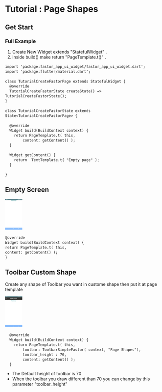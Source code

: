 # Tutorial : Page Shapes

## Get Start 
### Full Example
1. Create New Widget extends "StatefulWidget" .
2. inside build() make return "PageTemplate.t()" .

```
import 'package:fastor_app_ui_widget/fastor_app_ui_widget.dart';
import 'package:flutter/material.dart';

class TutorialCreateFastorPage extends StatefulWidget {
  @override
  TutorialCreateFastorState createState() => TutorialCreateFastorState();
}

class TutorialCreateFastorState extends State<TutorialCreateFastorPage> {
  
  @override
  Widget build(BuildContext context) {
    return PageTemplate.t( this,
        content: getContent() );
  }
  
  Widget getContent() {
    return  TextTemplate.t( "Empty page" );
  }
  
}
```

## Empty Screen

<img src="empty.png" height="100"/>

```
@override
Widget build(BuildContext context) {
return PageTemplate.t( this,
content: getContent() );
}
```

## Toolbar Custom Shape

Create any shape of Toolbar you want in custome shape then put it at page template

<img src="toolbar_fastor.png" height="100"/>

```
  @override
  Widget build(BuildContext context) {
    return PageTemplate.t( this,
        toolbar: ToolbarSimpleFastor( context, "Page Shapes"),
        toolbar_height : 70,
        content: getContent() );
  }
```

* The Default height of toolbar is 70
* When the toolbar you draw different than 70 you can change by this parameter "toolbar_height"